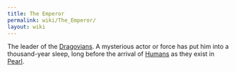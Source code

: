```yaml
---
title: The Emperor
permalink: wiki/The_Emperor/
layout: wiki
---
```


The leader of the [Dragovians](/wiki/Dragovians "wikilink"). A mysterious
actor or force has put him into a thousand-year sleep, long before the
arrival of [Humans](/wiki/Humans "wikilink") as they exist in
[Pearl](/wiki/Pearl_Colony "wikilink").
